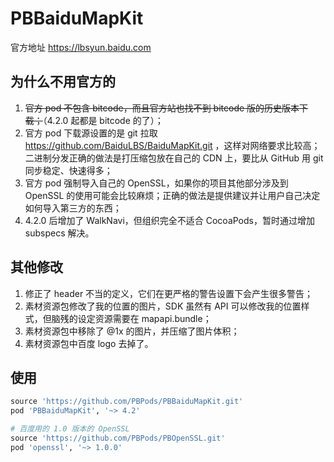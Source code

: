 # PBBaiduMapKit

官方地址 https://lbsyun.baidu.com

## 为什么不用官方的

1. <s>官方 pod 不包含 bitcode，而且官方站也找不到 bitcode 版的历史版本下载；</s>（4.2.0 起都是 bitcode 的了）；
2. 官方 pod 下载源设置的是 git 拉取 https://github.com/BaiduLBS/BaiduMapKit.git ，这样对网络要求比较高；二进制分发正确的做法是打压缩包放在自己的 CDN 上，要比从 GitHub 用 git 同步稳定、快速得多；
3. 官方 pod 强制导入自己的 OpenSSL，如果你的项目其他部分涉及到 OpenSSL 的使用可能会比较麻烦；正确的做法是提供建议并让用户自己决定如何导入第三方的东西；
4. 4.2.0 后增加了 WalkNavi，但组织完全不适合 CocoaPods，暂时通过增加 subspecs 解决。

## 其他修改

1. 修正了 header 不当的定义，它们在更严格的警告设置下会产生很多警告；
2. 素材资源包修改了我的位置的图片，SDK 虽然有 API 可以修改我的位置样式，但脑残的设定资源需要在 mapapi.bundle；
3. 素材资源包中移除了 @1x 的图片，并压缩了图片体积；
4. 素材资源包中百度 logo 去掉了。

## 使用

```ruby
source 'https://github.com/PBPods/PBBaiduMapKit.git'
pod 'PBBaiduMapKit', '~> 4.2'

# 百度用的 1.0 版本的 OpenSSL
source 'https://github.com/PBPods/PBOpenSSL.git'
pod 'openssl', '~> 1.0.0'
```
